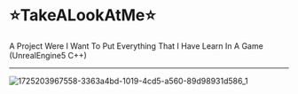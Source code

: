 # ⭐TakeALookAtMe⭐
 A Project Were I Want To Put Everything That I Have Learn In A Game (UnrealEngine5 C++)
 _________
![1725203967558-3363a4bd-1019-4cd5-a560-89d98931d586_1](https://github.com/user-attachments/assets/86d6ebf0-bf66-4d6c-aab4-864acafb10b2)

